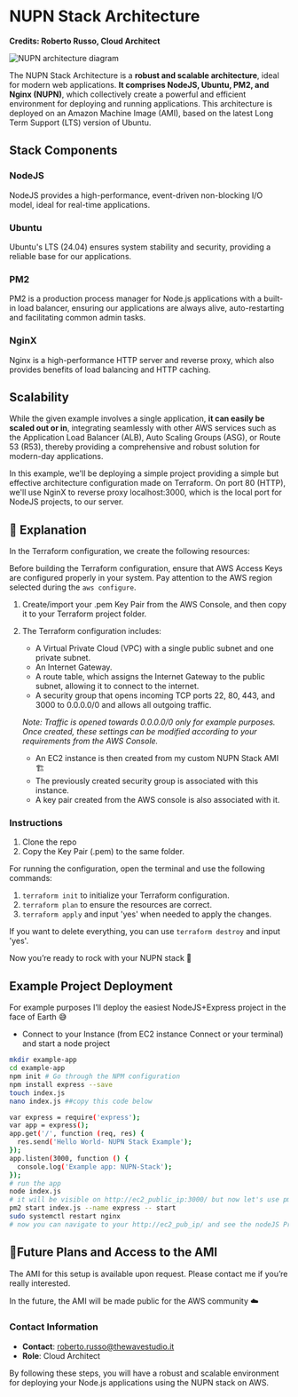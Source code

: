# NUPN Stack Architecture

**Credits: Roberto Russo, Cloud Architect**

![NUPN architecture diagram](https://i.ibb.co/c2tjzgC/NUPN-architecture-diag-drawio.png)

The NUPN Stack Architecture is a **robust and scalable architecture**, ideal for modern web applications. **It comprises NodeJS, Ubuntu, PM2, and Nginx (NUPN)**, which collectively create a powerful and efficient environment for deploying and running applications. This architecture is deployed on an Amazon Machine Image (AMI), based on the latest Long Term Support (LTS) version of Ubuntu.

## Stack Components

### NodeJS
NodeJS provides a high-performance, event-driven non-blocking I/O model, ideal for real-time applications. 

### Ubuntu
Ubuntu's LTS (24.04) ensures system stability and security, providing a reliable base for our applications. 

### PM2
PM2 is a production process manager for Node.js applications with a built-in load balancer, ensuring our applications are always alive, auto-restarting and facilitating common admin tasks. 

### NginX
Nginx is a high-performance HTTP server and reverse proxy, which also provides benefits of load balancing and HTTP caching.

## Scalability
While the given example involves a single application, **it can easily be scaled out or in**, integrating seamlessly with other AWS services such as the Application Load Balancer (ALB), Auto Scaling Groups (ASG), or Route 53 (R53), thereby providing a comprehensive and robust solution for modern-day applications.

In this example, we'll be deploying a simple project providing a simple but effective architecture configuration made on Terraform. On port 80 (HTTP), we'll use NginX to reverse proxy localhost:3000, which is the local port for NodeJS projects, to our server.

## 📕 Explanation

In the Terraform configuration, we create the following resources:

Before building the Terraform configuration, ensure that AWS Access Keys are configured properly in your system. Pay attention to the AWS region selected during the `aws configure`.

1. Create/import your .pem Key Pair from the AWS Console, and then copy it to your Terraform project folder.
2. The Terraform configuration includes:
    - A Virtual Private Cloud (VPC) with a single public subnet and one private subnet.
    - An Internet Gateway.
    - A route table, which assigns the Internet Gateway to the public subnet, allowing it to connect to the internet.
    - A security group that opens incoming TCP ports 22, 80, 443, and 3000 to 0.0.0.0/0 and allows all outgoing traffic.

    *Note: Traffic is opened towards 0.0.0.0/0 only for example purposes. Once created, these settings can be modified according to your requirements from the AWS Console.*

    - An EC2 instance is then created from my custom NUPN Stack AMI 🏗️
    - The previously created security group is associated with this instance.
    - A key pair created from the AWS console is also associated with it.

### Instructions

1. Clone the repo 
2. Copy the Key Pair (.pem) to the same folder.

For running the configuration, open the terminal and use the following commands:

1. `terraform init` to initialize your Terraform configuration.
2. `terraform plan` to ensure the resources are correct.
3. `terraform apply` and input 'yes' when needed to apply the changes.

If you want to delete everything, you can use `terraform destroy` and input 'yes'.

Now you’re ready to rock with your NUPN stack 🚀

## Example Project Deployment

For example purposes I’ll deploy the easiest NodeJS+Express project in the face of Earth 😅

- Connect to your Instance (from EC2 instance Connect or your terminal) and start a node project

```bash
mkdir example-app
cd example-app
npm init # Go through the NPM configuration
npm install express --save
touch index.js
nano index.js ##copy this code below

var express = require('express');
var app = express();
app.get('/', function (req, res) {
  res.send('Hello World- NUPN Stack Example');
});
app.listen(3000, function () {
  console.log('Example app: NUPN-Stack');
});
# run the app
node index.js
# it will be visible on http://ec2_public_ip:3000/ but now let's use pm2 and nginx
pm2 start index.js --name express -- start
sudo systemctl restart nginx
# now you can navigate to your http://ec2_pub_ip/ and see the nodeJS Prod app!
```

## 🔐Future Plans and Access to the AMI
The AMI for this setup is available upon request. Please contact me if you’re really interested.

In the future, the AMI will be made public for the AWS community ☁️

### Contact Information

- **Contact**: roberto.russo@thewavestudio.it
- **Role**: Cloud Architect

By following these steps, you will have a robust and scalable environment for deploying your Node.js applications using the NUPN stack on AWS.
